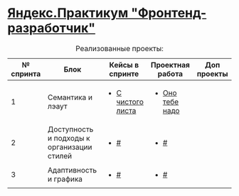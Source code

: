 <!DOCTYPE html>
<html>
  <head>
    <meta charset="utf-8" />
  </head>
  <body>
    <h1>
      <a href="https://praktikum.yandex.ru/frontend-developer/" target="_blank"
        >Яндекс.Практикум "Фронтенд-разработчик"</a
      >
    </h1>
    <table>
      <caption>
        Реализованные проекты:
      </caption>
      <thead>
        <tr>
          <th>№ спринта</th>
          <th>Блок</th>
          <th>Кейсы в спринте</th>
          <th>Проектная работа</th>
          <th>Доп проекты</th>
        </tr>
      </thead>
      <tbody>
        <tr>
          <td>1</td>
          <td>Семантика и лэаут</td>
          <td>
            <ul>
              <li><a href="https://github.com/ilkaxd/from-scratch" target="_blank">С чистого листа</a></li>
            </ul>
          </td>
          <td>
            <ul>
              <li><a href="https://github.com/ilkaxd/ono-tebe-nado" target="_blank">Оно тебе надо</a></li>
            </ul>
          </td>
          <td>
          </td>
        </tr>
        <tr>
          <td>2</td>
          <td>Доступность и подходы к организации стилей</td>
          <td>
            <ul>
              <li><a href="#" target="_blank">#</a></li>
            </ul>
          </td>
          <td>
            <ul>
              <li><a href="#" target="_blank">#</a></li>
            </ul>
          </td>
          <td>
          </td>
        </tr>
        <tr>
          <td>3</td>
          <td>Адаптивность и графика</td>
          <td>
            <ul>
              <li><a href="#" target="_blank">#</a></li>
            </ul>
          </td>
          <td>
            <ul>
              <li><a href="#" target="_blank">#</a></li>
            </ul>
          </td>
          <td>
          </td>
        </tr>
      </tbody>
    </table>
  </body>
</html>
